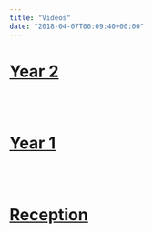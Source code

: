 ```yaml
---
title: "Videos"
date: "2018-04-07T00:09:40+00:00"
---
```


# [Year 2](/videos2EE) 

<br/>
<br/>

# [Year 1](/videos1EE)

<br/>
<br/>

# [Reception](/videosREE)

<br/>
<br/>

